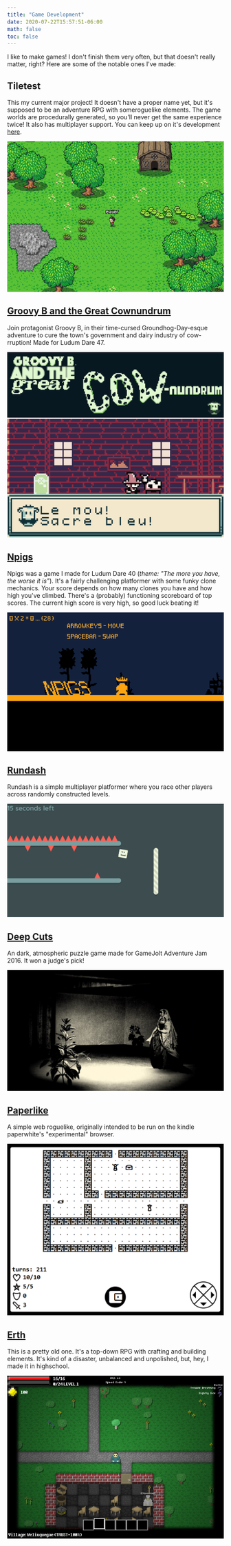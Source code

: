 ```yaml
---
title: "Game Development"
date: 2020-07-22T15:57:51-06:00
math: false
toc: false
---
```


I like to make games! I don't finish them very often, but that doesn't really matter, right?
Here are some of the notable ones I've made:

## Tiletest
This my current major project! It doesn't have a proper name yet, but it's supposed to be an
adventure RPG with someroguelike elements. The game worlds are procedurally generated, so you'll
never get the same experience twice! It also has multiplayer support.
You can keep up on it's development [here](/tags/tiletest/).

![game screenshot](/images/tiletest.png)

## [Groovy B and the Great Cownundrum](https://ben-m.itch.io/groovy-b)
Join protagonist Groovy B, in their time-cursed Groundhog-Day-esque adventure to cure the town's government and dairy industry of cow-rruption! Made for Ludum Dare 47.

![game screenshot](/images/groovy_b_logo.png)
![game screenshot](/images/groovy_b.png)

## [Npigs](https://ben-m.itch.io/npigs)
Npigs was a game I made for Ludum Dare 40 (*theme: "The more you have, the worse it is"*). It's a fairly challenging platformer with some funky clone mechanics. Your score depends on how many clones you have and how high you've climbed. There's a (probably) functioning scoreboard of top scores. The current high score is very high, so good luck beating it!

![game screenshot](/images/npigs.gif)

## [Rundash](https://gamejolt.com/games/rundash/511953)
Rundash is a simple multiplayer platformer where you race other players across randomly constructed levels.

![game screenshot](/images/rundash.png)

## [Deep Cuts](https://gamejolt.com/games/deep-cuts/146526)
An dark, atmospheric puzzle game made for GameJolt Adventure Jam 2016. It won a judge's pick!

![game screenshot](/images/deep_cuts.jpg)

## [Paperlike](https://github.com/benpm/paperlike)
A simple web roguelike, originally intended to be run on the kindle paperwhite's "experimental" browser.

![game screenshot](/images/paperlike.png)

## [Erth](https://ben-m.itch.io/erth)
This is a pretty old one. It's a top-down RPG with crafting and building elements. It's kind of a disaster,
unbalanced and unpolished, but, hey, I made it in highschool.

![game screenshot](/images/erth.png)
